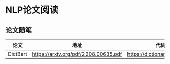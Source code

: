 # NLP论文阅读


## 论文随笔

| 论文 | 地址 | 代码地址
|--|--| --
| DictBert | https://arxiv.org/pdf/2208.00635.pdf | https://dictionary.cambridge.org
    
    
